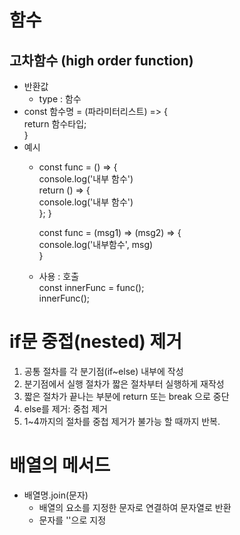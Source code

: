 # 함수

## 고차함수 (high order function)
- 반환값
  - type : 함수
- const 함수명 = (파라미터리스트) => {  
    return 함수타입;  
  }
- 예시
  - const func = () => {  
        console.log('내부 함수')  
        return () => {  
            console.log('내부 함수')  
        };
    }  
  
    const func = (msg1) => (msg2) => {  
        console.log('내부함수', msg)  
    }
  - 사용 : 호출  
    const innerFunc = func();  
    innerFunc();  

# if문 중접(nested) 제거
1. 공통 절차를 각 분기점(if~else) 내부에 작성
2. 분기점에서 실행 절차가 짧은 절차부터 실행하게 재작성
3. 짧은 절차가 끝나는 부분에 return 또는 break 으로 중단
4. else를 제거: 중첩 제거
5. 1~4까지의 절차를 중첩 제거가 불가능 할 때까지 반복.

# 배열의 메서드
- 배열명.join(문자)
  - 배열의 요소를 지정한 문자로 연결하여 문자열로 반환
  - 문자를 ''으로 지정